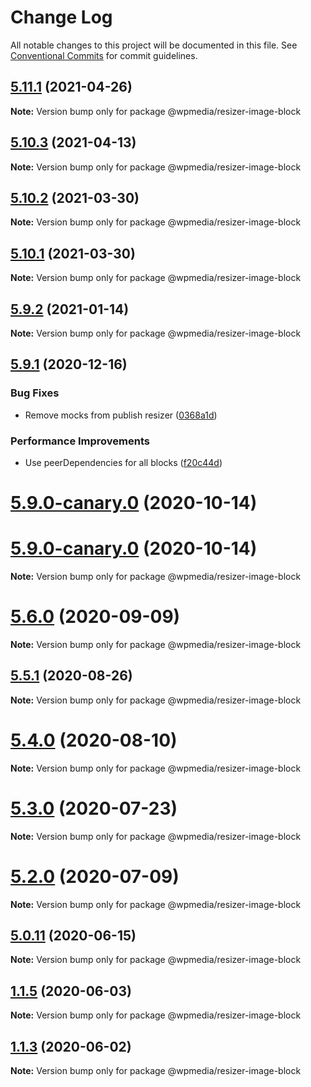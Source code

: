 # Change Log

All notable changes to this project will be documented in this file.
See [Conventional Commits](https://conventionalcommits.org) for commit guidelines.

## [5.11.1](https://github.com/WPMedia/fusion-news-theme-blocks/compare/v5.11.1-hotfix.0...v5.11.1) (2021-04-26)

**Note:** Version bump only for package @wpmedia/resizer-image-block





## [5.10.3](https://github.com/WPMedia/fusion-news-theme-blocks/compare/v5.10.3-hotfix.0...v5.10.3) (2021-04-13)

**Note:** Version bump only for package @wpmedia/resizer-image-block





## [5.10.2](https://github.com/WPMedia/fusion-news-theme-blocks/compare/v5.10.0...v5.10.2) (2021-03-30)

**Note:** Version bump only for package @wpmedia/resizer-image-block





## [5.10.1](https://github.com/WPMedia/fusion-news-theme-blocks/compare/v5.10.0...v5.10.1) (2021-03-30)

**Note:** Version bump only for package @wpmedia/resizer-image-block





## [5.9.2](https://github.com/WPMedia/fusion-news-theme-blocks/compare/v5.9.1...v5.9.2) (2021-01-14)

**Note:** Version bump only for package @wpmedia/resizer-image-block





## [5.9.1](https://github.com/WPMedia/fusion-news-theme-blocks/compare/v5.9.0...v5.9.1) (2020-12-16)


### Bug Fixes

* Remove mocks from publish resizer ([0368a1d](https://github.com/WPMedia/fusion-news-theme-blocks/commit/0368a1d40bd8e7ac176a360ca941c580d36fa6a0))


### Performance Improvements

* Use peerDependencies for all blocks ([f20c44d](https://github.com/WPMedia/fusion-news-theme-blocks/commit/f20c44d18c9b07ce0ed0e5ff05d401eaca69a9f5))



# [5.9.0-canary.0](https://github.com/WPMedia/fusion-news-theme-blocks/compare/v5.9.0-beta.0...v5.9.0-canary.0) (2020-10-14)





# [5.9.0-canary.0](https://github.com/WPMedia/fusion-news-theme-blocks/compare/v5.9.0-beta.0...v5.9.0-canary.0) (2020-10-14)

**Note:** Version bump only for package @wpmedia/resizer-image-block





# [5.6.0](https://github.com/WPMedia/fusion-news-theme-blocks/compare/v5.6.0-beta.0...v5.6.0) (2020-09-09)

**Note:** Version bump only for package @wpmedia/resizer-image-block





## [5.5.1](https://github.com/WPMedia/fusion-news-theme-blocks/compare/v5.5.1-beta.0...v5.5.1) (2020-08-26)

**Note:** Version bump only for package @wpmedia/resizer-image-block





# [5.4.0](https://github.com/WPMedia/fusion-news-theme-blocks/compare/v5.4.0-beta.0...v5.4.0) (2020-08-10)

**Note:** Version bump only for package @wpmedia/resizer-image-block





# [5.3.0](https://github.com/WPMedia/fusion-news-theme-blocks/compare/v5.3.0-beta.0...v5.3.0) (2020-07-23)

**Note:** Version bump only for package @wpmedia/resizer-image-block





# [5.2.0](https://github.com/WPMedia/fusion-news-theme-blocks/compare/v5.2.0-beta.0...v5.2.0) (2020-07-09)

**Note:** Version bump only for package @wpmedia/resizer-image-block





## [5.0.11](https://github.com/WPMedia/fusion-news-theme-blocks/compare/v5.0.11-beta.0...v5.0.11) (2020-06-15)

**Note:** Version bump only for package @wpmedia/resizer-image-block





## [1.1.5](https://github.com/WPMedia/fusion-news-theme-blocks/compare/@wpmedia/resizer-image-block@1.1.5-hotfix.0...@wpmedia/resizer-image-block@1.1.5) (2020-06-03)

**Note:** Version bump only for package @wpmedia/resizer-image-block





## [1.1.3](https://github.com/WPMedia/fusion-news-theme-blocks/compare/@wpmedia/resizer-image-block@1.1.3-beta.3...@wpmedia/resizer-image-block@1.1.3) (2020-06-02)

**Note:** Version bump only for package @wpmedia/resizer-image-block
